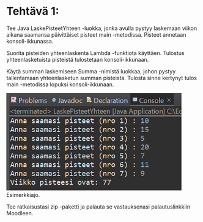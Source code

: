# Tehtävä 1:
Tee Java LaskePisteetYhteen -luokka, jonka avulla pystyy laskemaan viikon aikana saamansa päivittäiset pisteet main -metodissa. Pisteet annetaan konsoli-ikkunassa. 

Suorita pisteiden yhteenlaskenta Lambda -funktiota käyttäen. Tulostus yhteenlasketuista pisteistä tulostetaan konsoli-ikkunaan. 

Käytä summan laskemiseen Summa -nimistä luokkaa, johon pystyy tallentamaan yhteenlasketun summan pisteistä. Tulosta sinne kertynyt tulos main -metodissa lopuksi konsoli-ikkunaan.


![Esimerkkiajo](./Kuva_01.PNG)<br>
Esimerkkiajo.


Tee ratkaisustasi zip -paketti ja palauta se vastauksenasi palautuslinkkiin Moodleen.